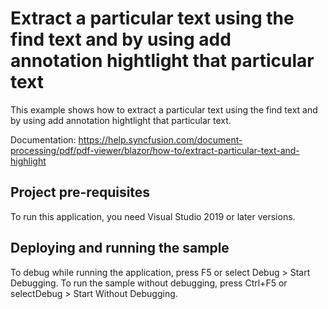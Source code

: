 # Extract a particular text using the find text and by using add annotation hightlight that particular text
This example shows how to extract a particular text using the find text and by using add annotation hightlight that particular text.

Documentation: https://help.syncfusion.com/document-processing/pdf/pdf-viewer/blazor/how-to/extract-particular-text-and-highlight

## Project pre-requisites
To run this application, you need Visual Studio 2019 or later versions.

## Deploying and running the sample
To debug while running the application, press F5 or select Debug > Start Debugging. To run the sample without debugging, press Ctrl+F5 or selectDebug > Start Without Debugging.